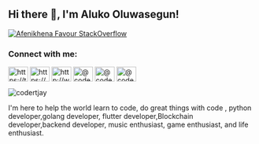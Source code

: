 <h2> Hi there 👋, I'm Aluko Oluwasegun! </h2>
    
   

[![Afenikhena Favour StackOverflow](https://img.shields.io/badge/StackOverflow-F48024?style=for-the-badge&logo=stackoverflow&logoColor=white)](https://stackoverflow.com/users/13778890/favour-afenikhena)

<h3 align="left">Connect with me:</h3>
<p align="left">
<a href="https://twitter.com/https://twitter.com/@codertjay" target="blank"><img align="center" src="https://raw.githubusercontent.com/rahuldkjain/github-profile-readme-generator/master/src/images/icons/Social/twitter.svg" alt="https://twitter.com/@codertjay" height="30" width="40" /></a>
<a href="https://linkedin.com/in/https://www.linkedin.com/in/codertjay/" target="blank"><img align="center" src="https://raw.githubusercontent.com/rahuldkjain/github-profile-readme-generator/master/src/images/icons/Social/linked-in-alt.svg" alt="https://www.linkedin.com/in/codertjay/" height="30" width="40" /></a>
<a href="https://instagram.com/http://www.instagram.com/codertjay/" target="blank"><img align="center" src="https://raw.githubusercontent.com/rahuldkjain/github-profile-readme-generator/master/src/images/icons/Social/instagram.svg" alt="http://www.instagram.com/codertjay/" height="30" width="40" /></a>
<a href="https://hashnode.com/@codertjay" target="blank"><img align="center" src="https://raw.githubusercontent.com/rahuldkjain/github-profile-readme-generator/master/src/images/icons/Social/hashnode.svg" alt="@codertjay" height="30" width="40" /></a>
<a href="https://medium.com/@codertjay" target="blank"><img align="center" src="https://raw.githubusercontent.com/rahuldkjain/github-profile-readme-generator/master/src/images/icons/Social/medium.svg" alt="@codertjay" height="30" width="40" /></a>
<a href="https://www.hackerrank.com/@codertjay" target="blank"><img align="center" src="https://raw.githubusercontent.com/rahuldkjain/github-profile-readme-generator/master/src/images/icons/Social/hackerrank.svg" alt="@codertjay" height="30" width="40" /></a>
</p>


<p align="left"> <img src="https://komarev.com/ghpvc/?username=codertjay&label=Profile%20views&color=0e75b6&style=flat" alt="codertjay" /> </p>



I'm here to help the world learn to code, do great things with code , python developer,golang developer, flutter developer,Blockchain developer,backend developer, music enthusiast, game enthusiast, and life enthusiast.




